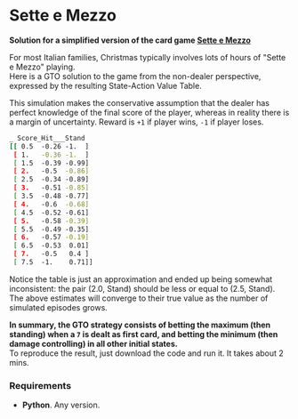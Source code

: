 # Sette e Mezzo
**Solution for a simplified version of the card game [Sette e Mezzo][1]**    

For most Italian families, Christmas typically involves lots of hours of "Sette e Mezzo" playing.   
Here is a GTO solution to the game from the non-dealer perspective, expressed by the resulting State-Action Value Table.  

This simulation makes the conservative assumption that the dealer has perfect knowledge of the final score of the player, whereas in reality there is a margin of uncertainty. Reward is `+1` if player wins, `-1` if player loses. 

```sh
_ Score_Hit___Stand
[[ 0.5  -0.26 -1.  ]
 [ 1.   -0.36 -1.  ]
 [ 1.5  -0.39 -0.99]
 [ 2.   -0.5  -0.86]
 [ 2.5  -0.34 -0.89]
 [ 3.   -0.51 -0.85]
 [ 3.5  -0.48 -0.77]
 [ 4.   -0.6  -0.68]
 [ 4.5  -0.52 -0.61]
 [ 5.   -0.58 -0.39]
 [ 5.5  -0.49 -0.35]
 [ 6.   -0.57 -0.19]
 [ 6.5  -0.53  0.01]
 [ 7.   -0.5   0.4 ]
 [ 7.5  -1.    0.71]]
```
Notice the table is just an approximation and ended up being somewhat inconsistent: the pair (2.0, Stand) should be less or equal to (2.5, Stand). The above estimates will converge to their true value as the number of simulated episodes grows.  

**In summary, the GTO strategy consists of betting the maximum (then standing) when a `7` is dealt as first card, and betting the minimum (then damage controlling) in all other initial states.**   
To reproduce the result, just download the code and run it. It takes about 2 mins. 

### Requirements
* **Python**. Any version.

[1]: https://en.wikipedia.org/wiki/Sette_e_mezzo
